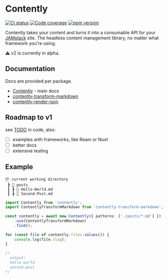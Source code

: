 # Contently

[![CI status](https://img.shields.io/github/workflow/status/krmax44/contently/build/main)](https://github.com/krmax44/contently/actions)
[![Code coverage](https://img.shields.io/codecov/c/github/krmax44/contently?token=RcYyQnebV1)](https://codecov.io/gh/krmax44/contently)
[![npm version](https://img.shields.io/npm/v/contently)](https://www.npmjs.com/package/contently)

Contently takes your content and turns it into a consumable API for your [JAMstack](https://jamstack.org) site. The headless content management library, no matter what framework you're using.

⚠ v2 is currently in alpha.

## Documentation

Docs are provided per package.

- [Contently](./packages/contently/README.md) - main docs
- [contently-transform-markdown](./packages/contently-transform-markdown/README.md)
- [contently-render-json](./packages/contently-render-json/README.md)

## Roadmap to v1

see [TODO](https://github.com/krmax44/contently/search?q=TODO) in code, also:

- [ ] examples with frameworks, like Ream or Nuxt
- [ ] better docs
- [ ] extensive testing

## Example

```
📦 current working directory
 ┣ 📂 posts
 ┃ ┣ 📄 Hello-World.md
 ┃ ┣ 📄 Second-Post.md
```

```ts
import Contently from 'contently';
import ContentlyTransformMarkdown from 'contently-transform-markdown';

const contently = await new Contently({ patterns: ['./posts/*.md'] })
	.use(ContentlyTransformMarkdown)
	.find();

for (const file of contently.files.values()) {
	console.log(file.slug);
}

/*
  output:
  hello-world
  second-post
*/
```
